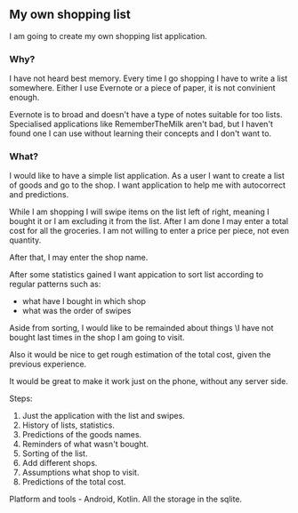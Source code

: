 ## My own shopping list

I am going to create my own shopping list application. 

### Why? 

I have not heard best memory. 
Every time I go shopping I have to write a list somewhere. 
Either I use Evernote or a piece of paper, it is not convinient enough. 

Evernote is to broad and doesn't have a type of notes suitable for too lists. 
Specialised applications like RememberTheMilk aren't bad, but I haven't found one I can use without learning their concepts and I don't want to. 

### What? 

I would like to have a simple list application. 
As a user I want to create a list of goods and go to the shop. 
I want application to help me with autocorrect and predictions. 

While I am shopping I will swipe items on the list left of right, meaning I bought it or I am excluding it from the list. 
After I am done I may enter a total cost for all the groceries. I am not willing to enter a price per piece, not even quantity. 

After that, I may enter the shop name. 

After some statistics gained I want appication to sort list according to regular patterns such as:

- what have I bought in which shop
- what was the order of swipes

Aside from sorting, I would like to be remainded about things \I have not bought last times in the shop I am going to visit. 

Also it would be nice to get rough estimation of the total cost, given the previous experience. 

It would be great to make it work just on the phone, without any server side. 

Steps:

1. Just the application with the list and swipes. 
2. History of lists, statistics. 
3. Predictions of the goods names. 
4. Reminders of what wasn't bought. 
5. Sorting of the list. 
6. Add different shops. 
7. Assumptions what shop to visit. 
8. Predictions of the total cost.

Platform and tools - Android, Kotlin.
All the storage in the sqlite.
